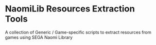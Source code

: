 # NaomiLib Resources Extraction Tools

A collection of Generic / Game-specific scripts to extract resources from games using SEGA Naomi Library
